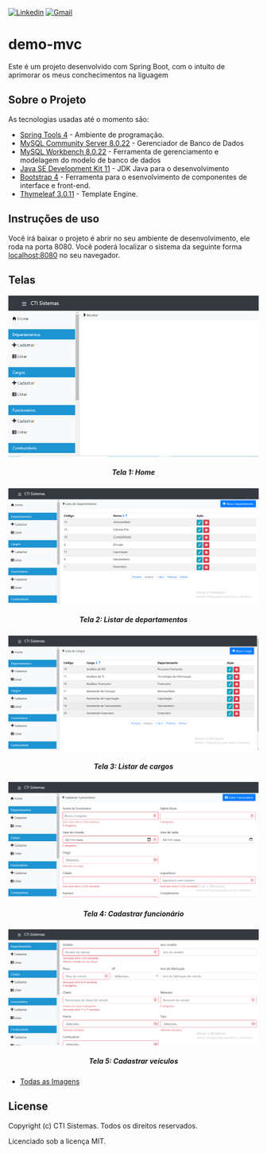 [![Linkedin](https://img.shields.io/badge/LinkedIn-blue?style=for-the-badge&logo=Linkedin)](https://www.linkedin.com/in/clodoaldo-ribeiro-2a3049a6/) [![Gmail](https://img.shields.io/badge/-Gmail-c14438?style=for-the-badge&logo=Gmail&logoColor=white&link=mailto:clodoribeiro38@gmail.com)](mailto:clodoribeiro38@gmail.com)

# demo-mvc

Este é um projeto desenvolvido com Spring Boot, com o intuíto de aprimorar os meus conchecimentos na liguagem
 
## Sobre o Projeto

 As tecnologias usadas até o momento são:

* [Spring Tools 4](https://spring.io/tools) - Ambiente de programação.
* [MySQL Community Server 8.0.22](https://dev.mysql.com/downloads/mysql/) - Gerenciador de Banco de Dados
* [MySQL Workbench 8.0.22](https://dev.mysql.com/downloads/workbench/) - Ferramenta de gerenciamento e modelagem do modelo de banco de dados
* [Java SE Development Kit 11](https://www.oracle.com/java/technologies/javase-jdk11-downloads.html) - JDK Java para o desenvolvimento
* [Bootstrap 4](https://getbootstrap.com/) - Ferramenta para o esenvolvimento de componentes de interface e front-end.
* [Thymeleaf 3.0.11](https://www.thymeleaf.org/) - Template Engine.

## Instruções de uso
Você irá baixar o projeto é abrir no seu ambiente de desenvolvimento, ele roda na porta 8080.
Você poderá localizar o sistema da seguinte forma [localhost:8080](localhost:8080) no seu navegador.

## Telas

<p align="center">
<img src="https://github.com/ClodoaldoRibeiro/demo-mvc/blob/master/telas/home.png" alt="ClodoaldoRibeiro"/>
<h5 align="center">Tela 1: Home </h5>
</p>

<p align="center">
<img src="https://github.com/ClodoaldoRibeiro/demo-mvc/blob/master/telas/lista-departamentos.png" alt="ClodoaldoRibeiro"/>
<h5 align="center">Tela 2: Listar de departamentos </h5>
</p>

<p align="center">
<img src="https://github.com/ClodoaldoRibeiro/demo-mvc/blob/master/telas/listar-cargos.png" alt="ClodoaldoRibeiro"/>
<h5 align="center">Tela 3: Listar de cargos </h5>
</p>

<p align="center">
<img src="https://github.com/ClodoaldoRibeiro/demo-mvc/blob/master/telas/cadastrar-funcionario.png" alt="ClodoaldoRibeiro"/>
<h5 align="center">Tela 4: Cadastrar funcionário </h5>
</p>


<p align="center">
<img src="https://github.com/ClodoaldoRibeiro/demo-mvc/blob/master/telas/cadastrar-veiculo.png" alt="ClodoaldoRibeiro"/>
<h5 align="center">Tela 5: Cadastrar veículos </h5>
</p>

* [Todas as Imagens](https://github.com/ClodoaldoRibeiro/demo-mvc/tree/master/telas)


## License
Copyright (c) CTI Sistemas. Todos os direitos reservados.

Licenciado sob a licença MIT.



<!-- MARKDOWN LINKS & IMAGES -->
[contributors-shield]: https://img.shields.io/github/contributors/lucasbarrossantos/vagasonline.svg?style=flat-square
[contributors-url]: https://github.com/lucasbarrossantos/vagasonline/graphs/contributors
[linkedin-shield]: https://img.shields.io/badge/-LinkedIn-black.svg?style=flat-square&logo=linkedin&colorB=555
[linkedin-url]: https://www.linkedin.com/in/clodoaldo-ribeiro-2a3049a6/

